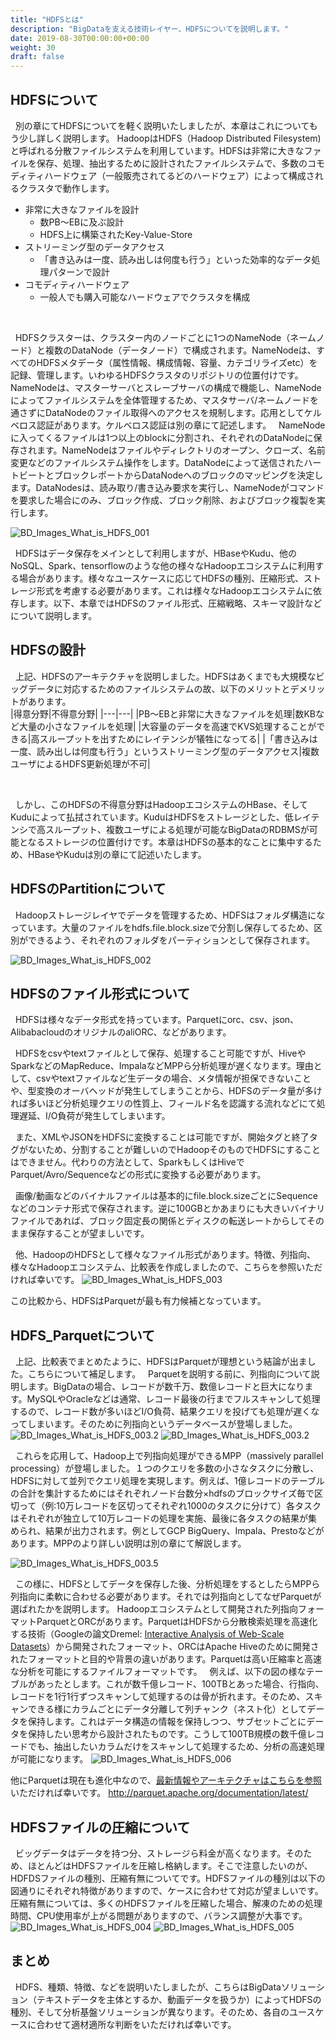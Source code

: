 ```yaml
---
title: "HDFSとは"
description: "BigDataを支える技術レイヤー、HDFSについてを説明します。"
date: 2019-08-30T00:00:00+00:00
weight: 30
draft: false
---
```

<!-- descriptionがコンテンツの前に表示されます -->

<!-- コンテンツを書くときはこの下に記載ください -->

## HDFSについて
&nbsp; 別の章にてHDFSについてを軽く説明いたしましたが、本章はこれについてもう少し詳しく説明します。
HadoopはHDFS（Hadoop Distributed Filesystem)と呼ばれる分散ファイルシステムを利用しています。HDFSは非常に大きなファイルを保存、処理、抽出するために設計されたファイルシステムで、多数のコモディティハードウェア（一般販売されてるどのハードウェア）によって構成されるクラスタで動作します。

- 非常に大きなファイルを設計
    - 数PB〜EBに及ぶ設計
    - HDFS上に構築されたKey-Value-Store
- ストリーミング型のデータアクセス
    - 「書き込みは一度、読み出しは何度も行う」といった効率的なデータ処理パターンで設計
- コモディティハードウェア
    - 一般人でも購入可能なハードウェアでクラスタを構成
<br>

&nbsp; HDFSクラスターは、クラスター内のノードごとに1つのNameNode（ネームノード）と複数のDataNode（データノード）で構成されます。NameNodeは、すべてのHDFSメタデータ（属性情報、構成情報、容量、カテゴリライズetc）を記録、管理します。いわゆるHDFSクラスタのリポジトリの位置付けです。NameNodeは、マスターサーバとスレーブサーバの構成で機能し、NameNodeによってファイルシステムを全体管理するため、マスタサーバ/ネームノードを通さずにDataNodeのファイル取得へのアクセスを規制します。応用としてケルベロス認証があります。ケルベロス認証は別の章にて記述します。
&nbsp; NameNodeに入ってくるファイルは1つ以上のblockに分割され、それぞれのDataNodeに保存されます。NameNodeはファイルやディレクトリのオープン、クローズ、名前変更などのファイルシステム操作をします。DataNodeによって送信されたハートビートとブロックレポートからDataNodeへのブロックのマッピングを決定します。DataNodesは、読み取り/書き込み要求を実行し、NameNodeがコマンドを要求した場合にのみ、ブロック作成、ブロック削除、およびブロック複製を実行します。

![BD_Images_What_is_HDFS_001](/static_images/BD_Images_What_is_HDFS_001.png)
<br>

&nbsp; HDFSはデータ保存をメインとして利用しますが、HBaseやKudu、他のNoSQL、Spark、tensorflowのような他の様々なHadoopエコシステムに利用する場合があります。様々なユースケースに応じてHDFSの種別、圧縮形式、ストレージ形式を考慮する必要があります。これは様々なHadoopエコシステムに依存します。以下、本章ではHDFSのファイル形式、圧縮戦略、スキーマ設計などについて説明します。
<br>


##  HDFSの設計
&nbsp; 上記、HDFSのアーキテクチャを説明しました。HDFSはあくまでも大規模なビッグデータに対応するためのファイルシステムの故、以下のメリットとデメリットがあります。
<br>
|得意分野|不得意分野|
|---|---|
|PB〜EBと非常に大きなファイルを処理|数KBなど大量の小さなファイルを処理|
|大容量のデータを高速でKVS処理することができる|高スループットを出すためにレイテンシが犠牲になってる|
|「書き込みは一度、読み出しは何度も行う」というストリーミング型のデータアクセス|複数ユーザによるHDFS更新処理が不可|

<br>

&nbsp; しかし、このHDFSの不得意分野はHadoopエコシステムのHBase、そしてKuduによって払拭されています。KuduはHDFSをストレージとした、低レイテンシで高スループット、複数ユーザによる処理が可能なBigDataのRDBMSが可能となるストレージの位置付けです。本章はHDFSの基本的なことに集中するため、HBaseやKuduは別の章にて記述いたします。


## HDFSのPartitionについて
&nbsp; Hadoopストレージレイヤでデータを管理するため、HDFSはフォルダ構造になっています。大量のファイルをhdfs.file.block.sizeで分割し保存してるため、区別ができるよう、それぞれのフォルダをパーティションとして保存されます。

![BD_Images_What_is_HDFS_002](/static_images/BD_Images_What_is_HDFS_002.png)
<br>

## HDFSのファイル形式について
&nbsp; HDFSは様々なデータ形式を持っています。Parquetにorc、csv、json、AlibabacloudのオリジナルのaliORC、などがあります。

&nbsp; HDFSをcsvやtextファイルとして保存、処理すること可能ですが、HiveやSparkなどのMapReduce、ImpalaなどMPPら分析処理が遅くなります。理由として、csvやtextファイルなど生データの場合、メタ情報が担保できないことや、型変換のオーバヘッドが発生してしまうことから、HDFSのデータ量が多ければ多いほど分析処理クエリの性質上、フィールド名を認識する流れなどにて処理遅延、I/O負荷が発生してしまいます。

&nbsp; また、XMLやJSONをHDFSに変換することは可能ですが、開始タグと終了タグがないため、分割することが難しいのでHadoopそのものでHDFSにすることはできません。代わりの方法として、SparkもしくはHiveでParquet/Avro/Sequenceなどの形式に変換する必要があります。

&nbsp; 画像/動画などのバイナルファイルは基本的にfile.block.sizeごとにSequenceなどのコンテナ形式で保存されます。逆に100GBとかあまりにも大きいバイナリファイルであれば、ブロック固定長の関係とディスクの転送レートからしてそのまま保存することが望ましいです。

&nbsp; 他、HadoopのHDFSとして様々なファイル形式があります。特徴、列指向、様々なHadoopエコシステム、比較表を作成しましたので、こちらを参照いただければ幸いです。
![BD_Images_What_is_HDFS_003](/static_images/BD_Images_What_is_HDFS_003.png)

この比較から、HDFSはParquetが最も有力候補となっています。
<br>


## HDFS_Parquetについて
&nbsp; 上記、比較表でまとめたように、HDFSはParquetが理想という結論が出ました。こちらについて補足します。
&nbsp; Parquetを説明する前に、列指向について説明します。BigDataの場合、レコードが数千万、数億レコードと巨大になります。MySQLやOracleなどは通常、レコード最後の行までフルスキャンして処理するので、レコード数が多いほどI/O負荷、結果クエリを投げても処理が遅くなってしまいます。そのために列指向というデータベースが登場しました。
![BD_Images_What_is_HDFS_003.2](/static_images/BD_Images_What_is_HDFS_003.2.png)
![BD_Images_What_is_HDFS_003.2](/static_images/BD_Images_What_is_HDFS_003.3.png)
<br>

&nbsp; これらを応用して、Hadoop上で列指向処理ができるMPP（massively parallel processing）が登場しました。１つのクエリを多数の小さなタスクに分散し、HDFSに対して並列でクエリ処理を実現します。例えば、1億レコードのテーブルの合計を集計するためにはそれぞれノード台数分×hdfsのブロックサイズ毎で区切って（例:10万レコードを区切ってそれぞれ1000のタスクに分けて）各タスクはそれぞれが独立して10万レコードの処理を実施、最後に各タスクの結果が集められ、結果が出力されます。例としてGCP BigQuery、Impala、Prestoなどがあります。MPPのより詳しい説明は別の章にて解説します。

![BD_Images_What_is_HDFS_003.5](/static_images/BD_Images_What_is_HDFS_003.5.png)
<br>

&nbsp; この様に、HDFSとしてデータを保存した後、分析処理をするとしたらMPPら列指向に柔軟に合わせる必要があります。それでは列指向としてなぜParquetが選ばれたかを説明します。
Hadoopエコシステムとして開発された列指向フォーマットParquetとORCがあります。ParquetはHDFSから分散検索処理を高速化する技術（Googleの論文Dremel: [Interactive Analysis of Web-Scale Datasets](https://static.googleusercontent.com/media/research.google.com/ja//pubs/archive/36632.pdf)）から開発されたフォーマット、ORCはApache Hiveのために開発されたフォーマットと目的や背景の違いがあります。Parquetは高い圧縮率と高速な分析を可能にするファイルフォーマットです。
&nbsp; 例えば、以下の図の様なテーブルがあったとします。これが数千億レコード、100TBとあった場合、行指向、レコードを1行1行ずつスキャンして処理するのは骨が折れます。そのため、スキャンできる様にカラムごとにデータ分離して列チャンク（ネスト化）としてデータを保持します。これはデータ構造の情報を保持しつつ、サブセットごとにデータを保持したい思考から設計されたものです。こうして100TB規模の数千億レコードでも、抽出したいカラムだけをスキャンして処理するため、分析の高速処理が可能になります。
![BD_Images_What_is_HDFS_006](/static_images/BD_Images_What_is_HDFS_006.png)
<br>

他にParquetは現在も進化中なので、[最新情報やアーキテクチャはこちらを参照](http://parquet.apache.org/documentation/latest/)いただければ幸いです。
http://parquet.apache.org/documentation/latest/
<br>


## HDFSファイルの圧縮について
&nbsp; ビッグデータはデータを持つ分、ストレージら料金が高くなります。そのため、ほとんどはHDFSファイルを圧縮し格納します。そこで注意したいのが、HDFDSファイルの種別、圧縮有無についてです。HDFSファイルの種別は以下の図通りにそれぞれ特徴がありますので、ケースに合わせて対応が望ましいです。圧縮有無については、多くのHDFSファイルを圧縮した場合、解凍のための処理時間、CPU使用率が上がる問題がありますので、バランス調整が大事です。
![BD_Images_What_is_HDFS_004](/static_images/BD_Images_What_is_HDFS_004.png)
![BD_Images_What_is_HDFS_005](/static_images/BD_Images_What_is_HDFS_005.png)
<br>



## まとめ
&nbsp; HDFS、種類、特徴、などを説明いたしましたが、こちらはBigDataソリューション（テキストデータを主体とするか、動画データを扱うか）によってHDFSの種別、そして分析基盤ソリューションが異なります。そのため、各自のユースケースに合わせて適材適所な判断をいただければ幸いです。


